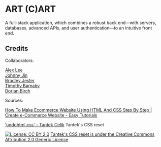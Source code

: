 # ART (C)ART

A full-stack application, which combines a robust back end—with servers, databases, advanced APIs, and user authentication—to an intuitive front end.

## Credits

Collaborators:

[Alex Lee](https://github.com/ayesslee) <br>
[Johnny Jin](https://github.com/fiamett) <br>
[Bradley Jester](https://github.com/jesterb0206) <br>
[Timothy Barnaby](https://github.com/tbarns) <br>
[Dorian Birch](https://github.com/206Dorian)

Sources:

[How To Make Ecommerce Website Using HTML And CSS Step By Step | Create e-Commerce Website - Easy Tutorials](https://www.youtube.com/watch?v=yQimoqo0-7g)

[‘undohtml.css’ – Tantek Celik](https://cssdeck.com/blog/scripts/undohtml-css-tantek-celik/) Tantek's CSS reset

[![License: CC BY 2.0](https://img.shields.io/badge/License-CC_BY_2.0-lightgrey.svg)](https://creativecommons.org/licenses/by/2.0/)
[Tantek's CSS reset is under the Creative Commons Attribution 2.0 Generic License](<(https://creativecommons.org/licenses/by/2.0/legalcode)>)

